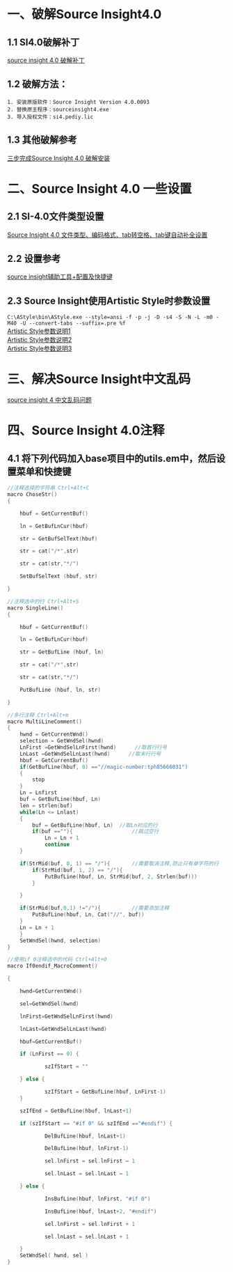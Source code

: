 # 一、破解Source Insight4.0	
## 1.1 SI4.0破解补丁
[source insight 4.0 破解补丁](https://bbs.pediy.com/thread-215669.htm)
## 1.2 破解方法：
	1. 安装原版软件：Source Insight Version 4.0.0093
	2. 替换原主程序：sourceinsight4.exe
	3. 导入授权文件：si4.pediy.lic
## 1.3 其他破解参考
[三步完成Source Insight 4.0 破解安装](https://blog.csdn.net/biubiuibiu/article/details/78044232)
# 二、Source Insight 4.0 一些设置
## 2.1 SI-4.0文件类型设置
[Source Insight 4.0 文件类型、编码格式、tab转空格、tab键自动补全设置](https://www.cnblogs.com/bluestorm/p/6864540.html)
## 2.2 设置参考
[source insight辅助工具+配置及快捷键](https://blog.csdn.net/wustzjf/article/details/39379985)
## 2.3 Source Insight使用Artistic Style时参数设置
`C:\AStyle\bin\AStyle.exe --style=ansi -f -p -j -D -s4 -S -N -L -m0 -M40 -U --convert-tabs --suffix=.pre %f`<br>
[Artistic Style参数说明1](https://www.cnblogs.com/maodouzi/archive/2010/09/26/1835356.html)<br>
[Artistic Style参数说明2](https://blog.csdn.net/fengbingchun/article/details/46828821)<br>
[Artistic Style参数说明3](https://github.com/ycxzfforever/AStyle_Source-Insight/blob/master/Astyle.bat)<br>
# 三、解决Source Insight中文乱码
[source insight 4 中文乱码问题](https://blog.csdn.net/xiaohuima_dong/article/details/73224474)
# 四、Source Insight 4.0注释
## 4.1 将下列代码加入base项目中的utils.em中，然后设置菜单和快捷键
```c
//注释选择的字符串 Ctrl+Alt+C
macro ChoseStr()
{

    hbuf = GetCurrentBuf()

    ln = GetBufLnCur(hbuf)

    str = GetBufSelText(hbuf)

    str = cat("/*",str)

    str = cat(str,"*/")

    SetBufSelText (hbuf, str)

}

//注释选中的行 Ctrl+Alt+S
macro SingleLine()
{

    hbuf = GetCurrentBuf()

    ln = GetBufLnCur(hbuf)

	str = GetBufLine (hbuf, ln)

    str = cat("/*",str)

    str = cat(str,"*/")

    PutBufLine (hbuf, ln, str)

}

//多行注释 Ctrl+Alt+m
macro MultiLineComment()
{
    hwnd = GetCurrentWnd()
    selection = GetWndSel(hwnd)
    LnFirst =GetWndSelLnFirst(hwnd)      //取首行行号
    LnLast =GetWndSelLnLast(hwnd)      //取末行行号
    hbuf = GetCurrentBuf()
    if(GetBufLine(hbuf, 0) =="//magic-number:tph85666031")
	{
        stop
    }
    Ln = Lnfirst
    buf = GetBufLine(hbuf, Ln)
    len = strlen(buf)
    while(Ln <= Lnlast) 
	{
        buf = GetBufLine(hbuf, Ln)  //取Ln对应的行
        if(buf ==""){                   //跳过空行
            Ln = Ln + 1
            continue
    }

	if(StrMid(buf, 0, 1) == "/"){       //需要取消注释,防止只有单字符的行
		if(StrMid(buf, 1, 2) == "/"){
			PutBufLine(hbuf, Ln, StrMid(buf, 2, Strlen(buf)))
		}

	}

	if(StrMid(buf,0,1) !="/"){          //需要添加注释
		PutBufLine(hbuf, Ln, Cat("//", buf))
	}
	Ln = Ln + 1
    }
    SetWndSel(hwnd, selection)
}

//使用if 0注释选中的代码 Ctrl+Alt+0
macro If0endif_MacroComment()

{

    hwnd=GetCurrentWnd()

    sel=GetWndSel(hwnd)

    lnFirst=GetWndSelLnFirst(hwnd)

    lnLast=GetWndSelLnLast(hwnd)

    hbuf=GetCurrentBuf()

    if (LnFirst == 0) {

            szIfStart = ""

    } else {

            szIfStart = GetBufLine(hbuf, LnFirst-1)
    }

    szIfEnd = GetBufLine(hbuf, lnLast+1)

    if (szIfStart == "#if 0" && szIfEnd =="#endif") {

            DelBufLine(hbuf, lnLast+1)

            DelBufLine(hbuf, lnFirst-1)

            sel.lnFirst = sel.lnFirst – 1

            sel.lnLast = sel.lnLast – 1

    } else {

            InsBufLine(hbuf, lnFirst, "#if 0")

            InsBufLine(hbuf, lnLast+2, "#endif")

            sel.lnFirst = sel.lnFirst + 1

            sel.lnLast = sel.lnLast + 1

    }
    SetWndSel( hwnd, sel )
}
```
